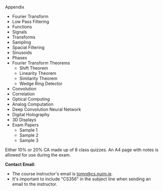 Appendix
- Fourier Transform
- Low Pass Filtering
- Functions
- Signals
- Transforms
- Sampling
- Spacial Filtering
- Sinusoids
- Phases
- Fourier Transform Theorems
  - Shift Theorem
  - Linearity Theorem
  - Similarity Theorem
  - Wedge Ring Detector
- Convolution
- Correlation
- Optical Computing
- Analog Computation
- Deep Convolution Neural Network
- Digital Holography
- 3D Displays
- Exam Papers
  - Sample 1
  - Sample 2
  - Sample 3

Either 10% or 20% CA made up of 8 class quizzes.
An A4 page with notes is allowed for use during the exam.

**Contact Email:**

- The course instructor's email is tomn@cs.nuim.ie.
- It's important to include "CS356" in the subject line when sending an email to the instructor.
